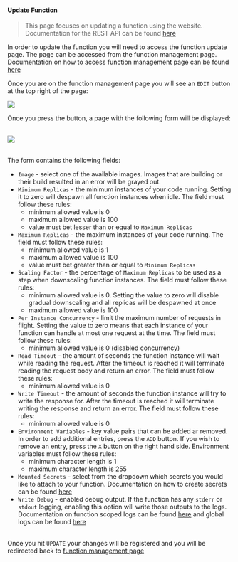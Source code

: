 #### Update Function
> This page focuses on updating a function using the website. Documentation for the REST API can be found [here](/api-docs/?urls.primaryName=gateway-api#/Functions/putFunctionsFunctionid)

In order to update the function you will need to access the function update page. The page can be accessed from the function management page. Documentation on how to access function management page can be found [here](/docs/functions/manage)

Once you are on the function management page you will see an `EDIT` button at the top right of the page:

[![](/static/docs/functions/function_update_location.png)](/static/docs/functions/function_update_location.png)

Once you press the button, a page with the following form will be displayed:

&nbsp;  
[![](/static/docs/functions/function_update_form.png)](/static/docs/functions/function_update_form.png)

&nbsp;  
The form contains the following fields:

- `Image` - select one of the available images. Images that are building or their build resulted in an error will be grayed out.
- `Minimum Replicas` - the minimum instances of your code running. Setting it to zero will despawn all function instances when idle. The field must follow these rules:
    - minimum allowed value is 0
    - maximum allowed value is 100
    - value must bet lesser than or equal to `Maximum Replicas`
- `Maximum Replicas` - the maximum instances of your code running. The field must follow these rules:
    - minimum allowed value is 1
    - maximum allowed value is 100
    - value must bet greater than or equal to `Minimum Replicas`
- `Scaling Factor` - the percentage of `Maximum Replicas` to be used as a step when downscaling function instances. The field must follow these rules:
    - minimum allowed value is 0. Setting the value to zero will disable gradual downscaling and all replicas will be despawned at once
    - maximum allowed value is 100
- `Per Instance Concurrency` - limit the maximum number of requests in flight. Setting the value to zero means that each instance of your function can handle at most one request at the time. The field must follow these rules:
    - minimum allowed value is 0 (disabled concurrency)
- `Read Timeout` - the amount of seconds the function instance will wait while reading the request. After the timeout is reached it will terminate reading the request body and return an error. The field must follow these rules:
    - minimum allowed value is 0
- `Write Timeout` - the amount of seconds the function instance will try to write the response for. After the timeout is reached it will terminate writing the response and return an error. The field must follow these rules:
    - minimum allowed value is 0
- `Environment Variables` - key value pairs that can be added ar removed. In order to add additional entries, press the `ADD` button. If you wish to remove an entry, press the `X` button on the right hand side. Environment variables must follow these rules:
   - minimum character length is 1
   - maximum character length is 255 
- `Mounted Secrets` - select from the dropdown which secrets you would like to attach to your function. Documentation on how to create secrets can be found [here](/docs/secrets/create)
- `Write Debug` - enabled debug output. If the function has any `stderr` or `stdout` logging, enabling this option will write those outputs to the logs. Documentation on function scoped logs can be found [here](/docs/functions/manage#metrics) and global logs can be found [here](/docs/logs/overview)

&nbsp;  
Once you hit `UPDATE` your changes will be registered and you will be redirected back to [function management page](/docs/functions/manage)